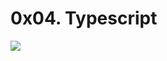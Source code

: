 # 0x04. Typescript

![](https://s3.amazonaws.com/alx-intranet.hbtn.io/uploads/medias/2019/12/baea85b5e9a9fb5c36ec.png?X-Amz-Algorithm=AWS4-HMAC-SHA256&X-Amz-Credential=AKIARDDGGGOUSBVO6H7D%2F20230201%2Fus-east-1%2Fs3%2Faws4_request&X-Amz-Date=20230201T141822Z&X-Amz-Expires=86400&X-Amz-SignedHeaders=host&X-Amz-Signature=44db2ec3678606ec68a9af0d1e111736fbcf56a6fb253596f5a8683ffaac14b7)

